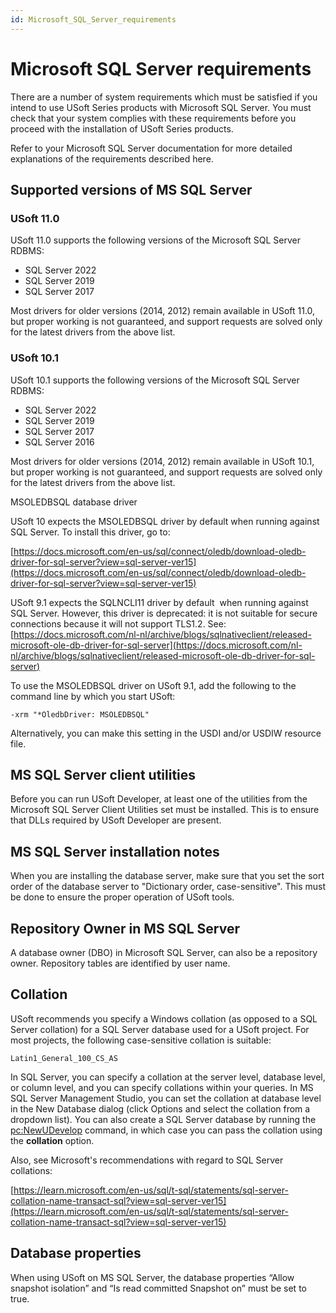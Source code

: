 ```yaml
---
id: Microsoft_SQL_Server_requirements
---
```


# Microsoft SQL Server requirements

There are a number of system requirements which must be satisfied if you intend to use USoft Series products with Microsoft SQL Server. You must check that your system complies with these requirements before you proceed with the installation of USoft Series products.

Refer to your Microsoft SQL Server documentation for more detailed explanations of the requirements described here.

## Supported versions of MS SQL Server

### USoft 11.0

USoft 11.0 supports the following versions of the Microsoft SQL Server RDBMS:

- SQL Server 2022
- SQL Server 2019
- SQL Server 2017

Most drivers for older versions (2014, 2012) remain available in USoft 11.0, but proper working is not guaranteed, and support requests are solved only for the latest drivers from the above list.

### USoft 10.1

USoft 10.1 supports the following versions of the Microsoft SQL Server RDBMS:

- SQL Server 2022
- SQL Server 2019
- SQL Server 2017
- SQL Server 2016

Most drivers for older versions (2014, 2012) remain available in USoft 10.1, but proper working is not guaranteed, and support requests are solved only for the latest drivers from the above list.

MSOLEDBSQL database driver

USoft 10 expects the MSOLEDBSQL driver by default when running against SQL Server. To install this driver, go to:

[https://docs.microsoft.com/en-us/sql/connect/oledb/download-oledb-driver-for-sql-server?view=sql-server-ver15](https://docs.microsoft.com/en-us/sql/connect/oledb/download-oledb-driver-for-sql-server?view=sql-server-ver15)

USoft 9.1 expects the SQLNCLI11 driver by default  when running against SQL Server. However, this driver is deprecated: it is not suitable for secure connections because it will not support TLS1.2. See:
[https://docs.microsoft.com/nl-nl/archive/blogs/sqlnativeclient/released-microsoft-ole-db-driver-for-sql-server](https://docs.microsoft.com/nl-nl/archive/blogs/sqlnativeclient/released-microsoft-ole-db-driver-for-sql-server)

To use the MSOLEDBSQL driver on USoft 9.1, add the following to the command line by which you start USoft:

```
-xrm "*OledbDriver: MSOLEDBSQL"
```

Alternatively, you can make this setting in the USDI and/or USDIW resource file.

## MS SQL Server client utilities

Before you can run USoft Developer, at least one of the utilities from the Microsoft SQL Server Client Utilities set must be installed. This is to ensure that DLLs required by USoft Developer are present.

## MS SQL Server installation notes

When you are installing the database server, make sure that you set the sort order of the database server to "Dictionary order, case-sensitive". This must be done to ensure the proper operation of USoft tools.

## Repository Owner in MS SQL Server

A database owner (DBO) in Microsoft SQL Server, can also be a repository owner. Repository tables are identified by user name.

## Collation

USoft recommends you specify a Windows collation (as opposed to a SQL Server collation) for a SQL Server database used for a USoft project. For most projects, the following case-sensitive collation is suitable:

```
Latin1_General_100_CS_AS
```

In SQL Server, you can specify a collation at the server level, database level, or column level, and you can specify collations within your queries. In MS SQL Server Management Studio, you can set the collation at database level in the New Database dialog (click Options and select the collation from a dropdown list). You can also create a SQL Server database by running the [pc:NewUDevelop](/docs/Repositories/Blend_directives/pcNewUDevelop.md) command, in which case you can pass the collation using the **collation** option.

Also, see Microsoft's recommendations with regard to SQL Server collations:

[https://learn.microsoft.com/en-us/sql/t-sql/statements/sql-server-collation-name-transact-sql?view=sql-server-ver15](https://learn.microsoft.com/en-us/sql/t-sql/statements/sql-server-collation-name-transact-sql?view=sql-server-ver15)

## Database properties

When using USoft on MS SQL Server, the database properties “Allow snapshot isolation” and “Is read committed Snapshot on” must be set to true.